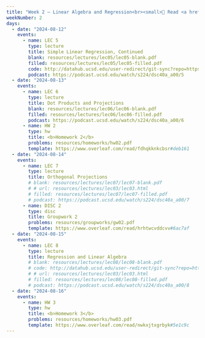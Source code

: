 ```yaml
---
title: "Week 2 – Linear Algebra and Regression<br><small>📘 Read <a href='resources/notes/notes_chapter_2.pdf#page=7'>Note 2, Pages 7-13</a>, the <a href='faqs'>Week 2 Lecture FAQs</a>, and <a href='resources/notes/notes_chapter_2.pdf#page=10'>Note 2, Pages 10-19</a>.</small>"
weekNumber: 2
days:
  - date: "2024-08-12"
    events:
      - name: LEC 5
        type: lecture
        title: Simple Linear Regression, Continued
        blank: resources/lectures/lec05/lec05-blank.pdf
        filled: resources/lectures/lec05/lec05-filled.pdf
        code: http://datahub.ucsd.edu/user-redirect/git-sync?repo=https://github.com/dsc-courses/dsc40a-2024-su-ii&subPath=lectures/lec05/lec05-code.ipynb
        podcast: https://podcast.ucsd.edu/watch/s224/dsc40a_a00/5
  - date: "2024-08-13"
    events:
      - name: LEC 6
        type: lecture
        title: Dot Products and Projections
        blank: resources/lectures/lec06/lec06-blank.pdf
        filled: resources/lectures/lec06/lec06-filled.pdf
        podcast: https://podcast.ucsd.edu/watch/s224/dsc40a_a00/6
      - name: HW 2
        type: hw
        title: <b>Homework 2</b>
        problems: resources/homeworks/hw02.pdf
        template: https://www.overleaf.com/read/fdhqkknkcbsr#deb161
  - date: "2024-08-14"
    events:
      - name: LEC 7
        type: lecture
        title: Orthogonal Projections
        # blank: resources/lectures/lec07/lec07-blank.pdf
        # # url: resources/lectures/lec03/lec03.html
        # filled: resources/lectures/lec07/lec07-filled.pdf
        # podcast: https://podcast.ucsd.edu/watch/s224/dsc40a_a00/7
      - name: DISC 2
        type: disc
        title: Groupwork 2
        problems: resources/groupworks/gw02.pdf
        template: https://www.overleaf.com/read/hrhtwcvddcvv#6ac7af
  - date: "2024-08-15"
    events:
      - name: LEC 8
        type: lecture
        title: Regression and Linear Algebra
        # blank: resources/lectures/lec08/lec08-blank.pdf
        # code: http://datahub.ucsd.edu/user-redirect/git-sync?repo=https://github.com/dsc-courses/dsc40a-2024-su-ii&subPath=lectures/lec08/lec08-code.ipynb
        # # url: resources/lectures/lec03/lec03.html
        # filled: resources/lectures/lec08/lec08-filled.pdf
        # podcast: https://podcast.ucsd.edu/watch/s224/dsc40a_a00/8
  - date: "2024-08-16"
    events:
      - name: HW 3
        type: hw
        title: <b>Homework 3</b>
        problems: resources/homeworks/hw03.pdf
        template: https://www.overleaf.com/read/nwkxjtxgrbyk#5e1c9c
---
```

